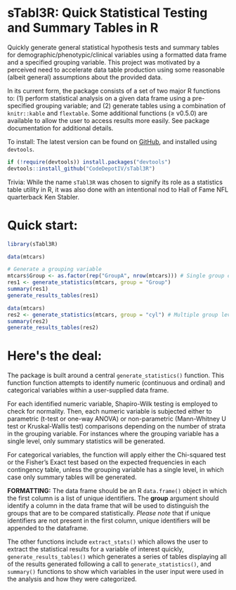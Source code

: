# sTabl3R: Quick Statistical Testing and Summary Tables in R
Quickly generate general statistical hypothesis tests and summary tables for demographic/phenotypic/clinical variables using a formatted data frame and a specified grouping variable. This project was motivated by a perceived need to accelerate data table production using some reasonable (albeit general) assumptions about the provided data.    

In its current form, the package consists of a set of two major R functions to: (1) perform statistical analysis on a given data frame using a pre-specified grouping variable; and (2) generate tables using a combination of ``knitr::kable`` and ``flextable``. Some additional functions (≥ v0.5.0) are available to allow the user to access results more easily. See package documentation for additional details.

To install:
The latest version can be found on [GitHub](https://github.com/CodeDepotIV/sTabl3R), and installed using `devtools`.

``` r
if (!require(devtools)) install.packages("devtools")
devtools::install_github("CodeDepotIV/sTabl3R")
```

Trivia: While the name ``sTabl3R`` was chosen to signify its role as a statistics table utility in R, it was also done with an intentional nod to Hall of Fame NFL quarterback Ken Stabler.

# Quick start:
``` r
library(sTabl3R)

data(mtcars)

# Generate a grouping variable
mtcars$Group <- as.factor(rep("GroupA", nrow(mtcars))) # Single group case
res1 <- generate_statistics(mtcars, group = "Group")
summary(res1)
generate_results_tables(res1)

data(mtcars)
res2 <- generate_statistics(mtcars, group = "cyl") # Multiple group levels
summary(res2)
generate_results_tables(res2)
```

# Here's the deal:

The package is built around a central ``generate_statistics()`` function. This function function attempts to identify numeric (continuous and ordinal) and categorical variables within a user-supplied data frame.

For each identified numeric variable, Shapiro-Wilk testing is employed to check for normality. Then, each numeric variable is subjected either to parametric (t-test or one-way ANOVA) or non-parametric (Mann-Whitney U test or Kruskal-Wallis test) comparisons depending on the number of strata in the grouping variable. For instances where the grouping variable has a single level, only summary statistics will be generated.

For categorical variables, the function will apply either the Chi-squared test or the Fisher’s Exact test based on the expected frequencies in each contingency table, unless the grouping variable has a single level, in which case only summary tables will be generated.

**FORMATTING:** The data frame should be an R ``data.frame()`` object in which the first column is a list of unique identifiers. The **group** argument should identify a column in the data frame that will be used to distinguish the groups that are to be compared statistically. *Please note* that if unique identifiers are not present in the first column, unique identifiers will be appended to the dataframe.

The other functions include ``extract_stats()`` which allows the user to extract the statistical results for a variable of interest quickly, ``generate_results_tables()`` which generates a series of tables displaying all of the results generated following a call to ``generate_statistics()``, and ``summary()`` functions to show which variables in the user input were used in the analysis and how they were categorized.
